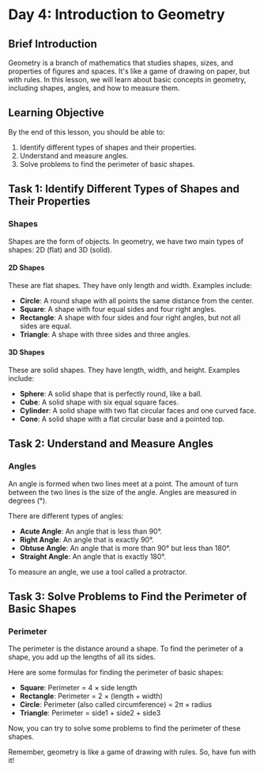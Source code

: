 # Day 4: Introduction to Geometry

## Brief Introduction

Geometry is a branch of mathematics that studies shapes, sizes, and properties of figures and spaces. It's like a game of drawing on paper, but with rules. In this lesson, we will learn about basic concepts in geometry, including shapes, angles, and how to measure them.

## Learning Objective

By the end of this lesson, you should be able to:

1. Identify different types of shapes and their properties.
2. Understand and measure angles.
3. Solve problems to find the perimeter of basic shapes.

## Task 1: Identify Different Types of Shapes and Their Properties

### Shapes

Shapes are the form of objects. In geometry, we have two main types of shapes: 2D (flat) and 3D (solid). 

#### 2D Shapes

These are flat shapes. They have only length and width. Examples include:

- **Circle**: A round shape with all points the same distance from the center.
- **Square**: A shape with four equal sides and four right angles.
- **Rectangle**: A shape with four sides and four right angles, but not all sides are equal.
- **Triangle**: A shape with three sides and three angles.

#### 3D Shapes

These are solid shapes. They have length, width, and height. Examples include:

- **Sphere**: A solid shape that is perfectly round, like a ball.
- **Cube**: A solid shape with six equal square faces.
- **Cylinder**: A solid shape with two flat circular faces and one curved face.
- **Cone**: A solid shape with a flat circular base and a pointed top.

## Task 2: Understand and Measure Angles

### Angles

An angle is formed when two lines meet at a point. The amount of turn between the two lines is the size of the angle. Angles are measured in degrees (°).

There are different types of angles:

- **Acute Angle**: An angle that is less than 90°.
- **Right Angle**: An angle that is exactly 90°.
- **Obtuse Angle**: An angle that is more than 90° but less than 180°.
- **Straight Angle**: An angle that is exactly 180°.

To measure an angle, we use a tool called a protractor.

## Task 3: Solve Problems to Find the Perimeter of Basic Shapes

### Perimeter

The perimeter is the distance around a shape. To find the perimeter of a shape, you add up the lengths of all its sides.

Here are some formulas for finding the perimeter of basic shapes:

- **Square**: Perimeter = 4 × side length
- **Rectangle**: Perimeter = 2 × (length + width)
- **Circle**: Perimeter (also called circumference) = 2π × radius
- **Triangle**: Perimeter = side1 + side2 + side3

Now, you can try to solve some problems to find the perimeter of these shapes.

Remember, geometry is like a game of drawing with rules. So, have fun with it!